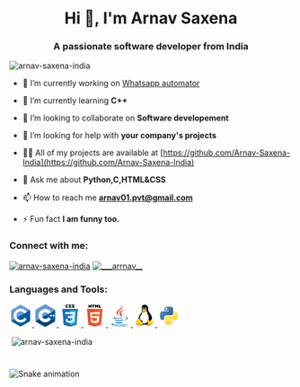 <h1 align="center">Hi 👋, I'm Arnav Saxena</h1>
<h3 align="center">A passionate software developer from India</h3>

<p align="left"> <img src="https://komarev.com/ghpvc/?username=arnav-saxena-india&label=Profile%20views&color=0e75b6&style=flat" alt="arnav-saxena-india" /> </p>

- 🔭 I’m currently working on [Whatsapp automator](https://github.com/users/Arnav-Saxena-India/projects/1)

- 🌱 I’m currently learning **C++**

- 👯 I’m looking to collaborate on **Software developement**

- 🤝 I’m looking for help with **your company's projects**

- 👨‍💻 All of my projects are available at [https://github.com/Arnav-Saxena-India](https://github.com/Arnav-Saxena-India)

- 💬 Ask me about **Python,C,HTML&CSS**

- 📫 How to reach me **arnav01.pvt@gmail.com**

- ⚡ Fun fact **I am funny too.**

<h3 align="left">Connect with me:</h3>
<p align="left">
<a href="https://linkedin.com/in/arnav-saxena-india" target="blank"><img align="center" src="https://raw.githubusercontent.com/rahuldkjain/github-profile-readme-generator/master/src/images/icons/Social/linked-in-alt.svg" alt="arnav-saxena-india" height="30" width="40" /></a>
<a href="https://instagram.com/___arrnav__" target="blank"><img align="center" src="https://raw.githubusercontent.com/rahuldkjain/github-profile-readme-generator/master/src/images/icons/Social/instagram.svg" alt="___arrnav__" height="30" width="40" /></a>
</p>

<h3 align="left">Languages and Tools:</h3>
<p align="left"> <a href="https://www.cprogramming.com/" target="_blank" rel="noreferrer"> <img src="https://raw.githubusercontent.com/devicons/devicon/master/icons/c/c-original.svg" alt="c" width="40" height="40"/> </a> <a href="https://www.w3schools.com/cpp/" target="_blank" rel="noreferrer"> <img src="https://raw.githubusercontent.com/devicons/devicon/master/icons/cplusplus/cplusplus-original.svg" alt="cplusplus" width="40" height="40"/> </a> <a href="https://www.w3schools.com/css/" target="_blank" rel="noreferrer"> <img src="https://raw.githubusercontent.com/devicons/devicon/master/icons/css3/css3-original-wordmark.svg" alt="css3" width="40" height="40"/> </a> <a href="https://www.w3.org/html/" target="_blank" rel="noreferrer"> <img src="https://raw.githubusercontent.com/devicons/devicon/master/icons/html5/html5-original-wordmark.svg" alt="html5" width="40" height="40"/> </a> <a href="https://www.java.com" target="_blank" rel="noreferrer"> <img src="https://raw.githubusercontent.com/devicons/devicon/master/icons/java/java-original.svg" alt="java" width="40" height="40"/> </a> <a href="https://www.linux.org/" target="_blank" rel="noreferrer"> <img src="https://raw.githubusercontent.com/devicons/devicon/master/icons/linux/linux-original.svg" alt="linux" width="40" height="40"/> </a> <a href="https://www.python.org" target="_blank" rel="noreferrer"> <img src="https://raw.githubusercontent.com/devicons/devicon/master/icons/python/python-original.svg" alt="python" width="40" height="40"/> </a> </p>

<p>&nbsp;<img align="center" src="https://github-readme-stats.vercel.app/api?username=arnav-saxena-india&show_icons=true&locale=en" alt="arnav-saxena-india" /></p>

###

<br clear="both">

<img src="https://raw.githubusercontent.com/maurodesouza/maurodesouza/output/snake.svg" alt="Snake animation" />

###
